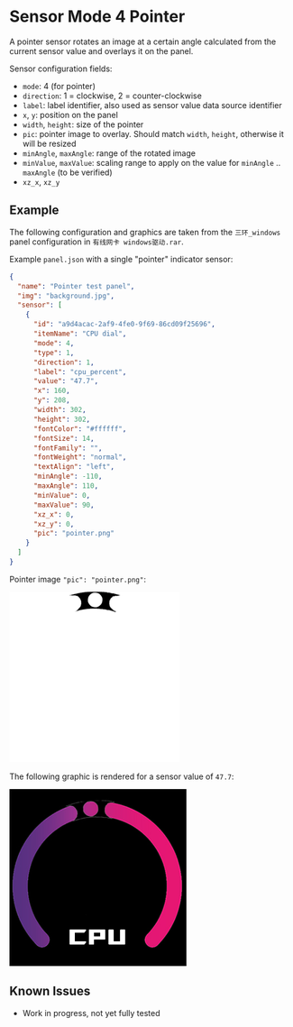 # Sensor Mode 4 Pointer

A pointer sensor rotates an image at a certain angle calculated from the current sensor value and overlays it on the panel.

Sensor configuration fields:
- `mode`: 4 (for pointer)
- `direction`: 1 = clockwise, 2 = counter-clockwise
- `label`: label identifier, also used as sensor value data source identifier
- `x`, `y`: position on the panel
- `width`, `height`: size of the pointer
- `pic`: pointer image to overlay. Should match `width`, `height`, otherwise it will be resized
- `minAngle`, `maxAngle`: range of the rotated image
- `minValue`, `maxValue`: scaling range to apply on the value for `minAngle` .. `maxAngle`  (to be verified)
- `xz_x`, `xz_y`

## Example

The following configuration and graphics are taken from the `三环_windows` panel configuration in `有线网卡 windows驱动.rar`.

Example `panel.json` with a single "pointer" indicator sensor:

```json
{
  "name": "Pointer test panel",
  "img": "background.jpg",
  "sensor": [
    {
      "id": "a9d4acac-2af9-4fe0-9f69-86cd09f25696",
      "itemName": "CPU dial",
      "mode": 4,
      "type": 1,
      "direction": 1,
      "label": "cpu_percent",
      "value": "47.7",
      "x": 160,
      "y": 208,
      "width": 302,
      "height": 302,
      "fontColor": "#ffffff",
      "fontSize": 14,
      "fontFamily": "",
      "fontWeight": "normal",
      "textAlign": "left",
      "minAngle": -110,
      "maxAngle": 110,
      "minValue": 0,
      "maxValue": 90,
      "xz_x": 0,
      "xz_y": 0,
      "pic": "pointer.png"
    }
  ]
}
```

Pointer image `"pic": "pointer.png"`:

![pointer graphic](img/mode4_pic.png)

The following graphic is rendered for a sensor value of `47.7`:

<img src="img/sensor_mode4.png" alt="sensor mode 4 example">

## Known Issues

- Work in progress, not yet fully tested
